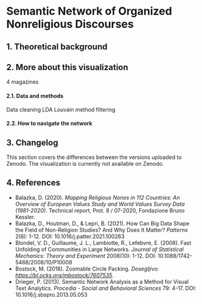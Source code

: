 # Semantic Network of Organized Nonreligious Discourses

## 1. Theoretical background


## 2. More about this visualization
4 magazines


#### 2.1. Data and methods
Data cleaning
LDA
Louvain method
filtering

#### 2.2. How to navigate the network



## 3. Changelog
This section covers the differences between the versions uploaded to Zenodo. The visualization is currently not available on Zenodo.

## 4. References
* Balazka, D. (2020). _Mapping Religious Nones in 112 Countries: An Overview of European Values Study and World Values Survey Data (1981-2020)_. Technical report, Prot. 8 / 07-2020, Fondazione Bruno Kessler.
* Balazka, D., Houtman, D., & Lepri, B. (2021). How Can Big Data Shape the Field of Non-Religion Studies? And Why Does It Matter? _Patterns_ 2(6): 1-12. DOI: 10.1016/j.patter.2021.100263
* Blondel, V. D., Guillaume, J. L., Lambiotte, R., Lefebvre, E. (2008). Fast Unfolding of Communities in Large Networks. _Journal of Statistical Mechanics: Theory and Experiment_ 2008(10): 1-12. DOI: 10.1088/1742-5468/2008/10/P10008
* Bostock, M. (2018). Zoomable Circle Packing. _Dosegljivo: https://bl.ocks.org/mbostock/7607535_.
* Drieger, P. (2013). Semantic Network Analysis as a Method for Visual Text Analytics. _Procedia - Social and Behavioral Sciences_ 79: 4-17. DOI: 10.1016/j.sbspro.2013.05.053
